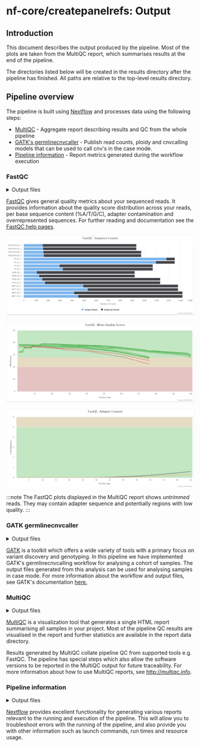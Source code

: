 # nf-core/createpanelrefs: Output

## Introduction

This document describes the output produced by the pipeline. Most of the plots are taken from the MultiQC report, which summarises results at the end of the pipeline.

The directories listed below will be created in the results directory after the pipeline has finished. All paths are relative to the top-level results directory.

<!-- TODO nf-core: Write this documentation describing your workflow's output -->

## Pipeline overview

The pipeline is built using [Nextflow](https://www.nextflow.io/) and processes data using the following steps:

- [MultiQC](#multiqc) - Aggregate report describing results and QC from the whole pipeline
- [GATK's germlinecnvcaller](#germlinecnvcaller) - Publish read counts, ploidy and cnvcalling models that can be used to call cnv's in the case mode.
- [Pipeline information](#pipeline-information) - Report metrics generated during the workflow execution

### FastQC

<details markdown="1">
<summary>Output files</summary>

- `fastqc/`
  - `*_fastqc.html`: FastQC report containing quality metrics.
  - `*_fastqc.zip`: Zip archive containing the FastQC report, tab-delimited data file and plot images.

</details>

[FastQC](http://www.bioinformatics.babraham.ac.uk/projects/fastqc/) gives general quality metrics about your sequenced reads. It provides information about the quality score distribution across your reads, per base sequence content (%A/T/G/C), adapter contamination and overrepresented sequences. For further reading and documentation see the [FastQC help pages](http://www.bioinformatics.babraham.ac.uk/projects/fastqc/Help/).

![MultiQC - FastQC sequence counts plot](images/mqc_fastqc_counts.png)

![MultiQC - FastQC mean quality scores plot](images/mqc_fastqc_quality.png)

![MultiQC - FastQC adapter content plot](images/mqc_fastqc_adapter.png)

:::note
The FastQC plots displayed in the MultiQC report shows _untrimmed_ reads. They may contain adapter sequence and potentially regions with low quality.
:::

### GATK germlinecnvcaller

<details markdown="1">
<summary>Output files</summary>

- `results/germlinecnvcaller/`
  - `determinecontigploidy`
    - `cohort-model`: Contig ploidy model.
  - `germlinecnvcaller`
    - `*_model`: CNV caller model for each scattered shard.
  - `readcounts`
    - `*.hdf5|.tsv`: Read count statistics for each sample.
  - `references`
    - `*.dict`: Sequence dictionary file. This file is not published if user supplies this file to the pipeline using the `--dict` parameter.
    - `*.fai`: Fasta index file. This file is not published if user supplies this file to the pipeline using the `--fai` parameter.
  - `VCF`
    - `*_denoised.vcf.gz`: Denoised copy number ratios.
    - `*_genotyped_intervals.vcf.gz`: Most likely copy number calls for each genomic interval included in the interval list.
    - `*_genotyped_segments.vcf.gz`: Coalesce contiguous intervals with the same copy number calls into constant copy number segments .

</details>

[GATK](https://github.com/broadinstitute/gatk) is a toolkit which offers a wide variety of tools with a primary focus on variant discovery and genotyping. In this pipeline we have implemented GATK's germlinecnvcalling workflow for analysing a cohort of samples. The output files generated from this analysis can be used for analysing samples in case mode. For more information about the workflow and output files, see GATK's documentation [here.](https://gatk.broadinstitute.org/hc/en-us/articles/360035531152--How-to-Call-common-and-rare-germline-copy-number-variants)

### MultiQC

<details markdown="1">
<summary>Output files</summary>

- `multiqc/`
  - `multiqc_report.html`: a standalone HTML file that can be viewed in your web browser.
  - `multiqc_data/`: directory containing parsed statistics from the different tools used in the pipeline.
  - `multiqc_plots/`: directory containing static images from the report in various formats.

</details>

[MultiQC](http://multiqc.info) is a visualization tool that generates a single HTML report summarising all samples in your project. Most of the pipeline QC results are visualised in the report and further statistics are available in the report data directory.

Results generated by MultiQC collate pipeline QC from supported tools e.g. FastQC. The pipeline has special steps which also allow the software versions to be reported in the MultiQC output for future traceability. For more information about how to use MultiQC reports, see <http://multiqc.info>.

### Pipeline information

<details markdown="1">
<summary>Output files</summary>

- `pipeline_info/`
  - Reports generated by Nextflow: `execution_report.html`, `execution_timeline.html`, `execution_trace.txt` and `pipeline_dag.dot`/`pipeline_dag.svg`.
  - Reports generated by the pipeline: `pipeline_report.html`, `pipeline_report.txt` and `software_versions.yml`. The `pipeline_report*` files will only be present if the `--email` / `--email_on_fail` parameter's are used when running the pipeline.
  - Reformatted samplesheet files used as input to the pipeline: `samplesheet.valid.csv`.
  - Parameters used by the pipeline run: `params.json`.

</details>

[Nextflow](https://www.nextflow.io/docs/latest/tracing.html) provides excellent functionality for generating various reports relevant to the running and execution of the pipeline. This will allow you to troubleshoot errors with the running of the pipeline, and also provide you with other information such as launch commands, run times and resource usage.
